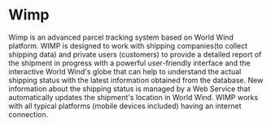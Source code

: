 # Wimp
Wimp is an advanced parcel tracking system based on World Wind platform. WIMP is designed to work with shipping companies(to collect shipping data) and private users (customers) to provide a detailed report of the shipment in progress with a powerful user-friendly interface and the interactive World Wind's globe that can help to understand the actual shipping status with the latest information obtained from the database.  New information about the shipping status is managed by a Web Service that automatically updates the shipment's location in World Wind.  WIMP works with all typical platforms (mobile devices included) having an internet connection.
